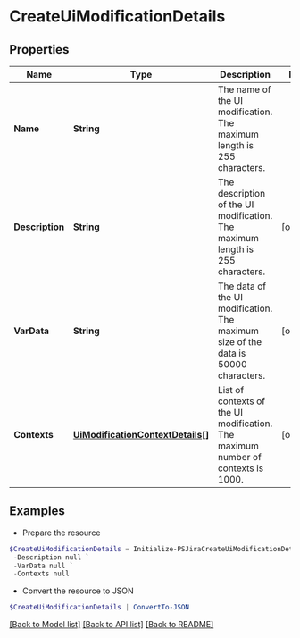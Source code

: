 # CreateUiModificationDetails
## Properties

Name | Type | Description | Notes
------------ | ------------- | ------------- | -------------
**Name** | **String** | The name of the UI modification. The maximum length is 255 characters. | 
**Description** | **String** | The description of the UI modification. The maximum length is 255 characters. | [optional] 
**VarData** | **String** | The data of the UI modification. The maximum size of the data is 50000 characters. | [optional] 
**Contexts** | [**UiModificationContextDetails[]**](UiModificationContextDetails.md) | List of contexts of the UI modification. The maximum number of contexts is 1000. | [optional] 

## Examples

- Prepare the resource
```powershell
$CreateUiModificationDetails = Initialize-PSJiraCreateUiModificationDetails  -Name null `
 -Description null `
 -VarData null `
 -Contexts null
```

- Convert the resource to JSON
```powershell
$CreateUiModificationDetails | ConvertTo-JSON
```

[[Back to Model list]](../README.md#documentation-for-models) [[Back to API list]](../README.md#documentation-for-api-endpoints) [[Back to README]](../README.md)

